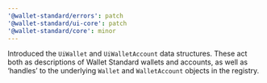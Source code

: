 ```yaml
---
'@wallet-standard/errors': patch
'@wallet-standard/ui-core': patch
'@wallet-standard/core': minor
---
```


Introduced the `UiWallet` and `UiWalletAccount` data structures. These act both as descriptions of Wallet Standard wallets and accounts, as well as ‘handles’ to the underlying `Wallet` and `WalletAccount` objects in the registry.

